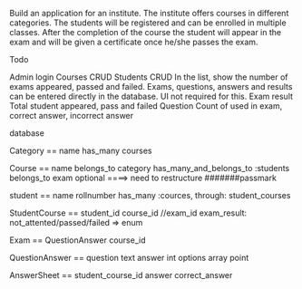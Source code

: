 Build an application for an institute. The institute offers courses in different categories. The students will be registered and can be enrolled in multiple classes. After the completion of the course the student will appear in the exam and will be given a certificate once he/she passes the exam. 

Todo

Admin login
Courses CRUD
Students CRUD
  In the list, show the number of exams appeared, passed and failed. 
  Exams, questions, answers and results can be entered directly in the database. UI not required for this. 
Exam result
  Total student appeared, pass and failed
Question
Count of used in exam, correct answer, incorrect answer

database

Category ==
  name
  has_many courses

Course ==
  name
  belongs_to category
  has_many_and_belongs_to :students
  belongs_to exam optional ====> need to restructure
  #######passmark

student ==
  name
  rollnumber
  has_many :cources, through: student_courses 

StudentCourse ==
  student_id
  course_id
  //exam_id
  exam_result: not_attented/passed/failed => enum

Exam ==
  QuestionAnswer
  course_id

QuestionAnswer ==
  question text
  answer int
  options array
  point

AnswerSheet ==
  student_course_id
  answer
  correct_answer
  